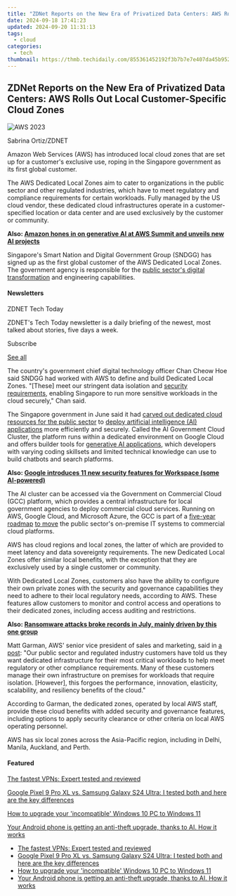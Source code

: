 ```yaml
---
title: "ZDNet Reports on the New Era of Privatized Data Centers: AWS Rolls Out Local Customer-Specific Cloud Zones"
date: 2024-09-18 17:41:23
updated: 2024-09-20 11:31:13
tags:
  - cloud
categories:
  - tech
thumbnail: https://thmb.techidaily.com/855361452192f3b7b7e7e407da45b95275a5f560d0d0de9b64cf3676aeaaee8b.jpg
---
```


## ZDNet Reports on the New Era of Privatized Data Centers: AWS Rolls Out Local Customer-Specific Cloud Zones

![AWS 2023](https://www.zdnet.com/a/img/resize/d5ec2e3a59753b559106de50a63fef2157b2bf96/2023/07/26/555753b7-65f1-4cac-b013-6d5c50a28bfc/img-7865.jpg?auto=webp&width=1280)

Sabrina Ortiz/ZDNET

Amazon Web Services (AWS) has introduced local cloud zones that are set up for a customer's exclusive use, roping in the Singapore government as its first global customer. 

The AWS Dedicated Local Zones aim to cater to organizations in the public sector and other regulated industries, which have to meet regulatory and compliance requirements for certain workloads. Fully managed by the US cloud vendor, these dedicated cloud infrastructures operate in a customer-specified location or data center and are used exclusively by the customer or community. 

**Also: [Amazon hones in on generative AI at AWS Summit and unveils new AI projects](https://www.zdnet.com/article/aws-hones-in-on-generative-ai-at-summit-and-unveils-new-ai-projects-here-are-the-highlights/)**

Singapore's Smart Nation and Digital Government Group (SNDGG) has signed up as the first global customer of the AWS Dedicated Local Zones. The government agency is responsible for the [public sector's digital transformation](https://www.zdnet.com/article/singapore-wants-widespread-ai-use-in-smart-nation-drive/) and engineering capabilities. 

#### Newsletters

ZDNET Tech Today

ZDNET's Tech Today newsletter is a daily briefing of the newest, most talked about stories, five days a week.

 Subscribe

[See all](https://www.zdnet.com/newsletters/)

The country's government chief digital technology officer Chan Cheow Hoe said SNDGG had worked with AWS to define and build Dedicated Local Zones. "\[These\] meet our stringent data isolation and [security requirements](https://www.zdnet.com/article/singapore-government-sees-rise-in-security-incidents-amid-increased-data-sharing/), enabling Singapore to run more sensitive workloads in the cloud securely," Chan said. 

The Singapore government in June said it had [carved out dedicated cloud resources for the public sector](https://www.zdnet.com/article/singapore-puts-ai-on-the-cloud-to-boost-public-sector-deployment/) to [deploy artificial intelligence (AI) applications](https://www.zdnet.com/article/singapore-launches-national-ai-schemes-adds-133m-investment-to-research/) more efficiently and securely. Called the AI Government Cloud Cluster, the platform runs within a dedicated environment on Google Cloud and offers builder tools for [generative AI applications](https://www.zdnet.com/article/singapore-looks-for-generative-ai-use-cases-with-sandbox-options/), which developers with varying coding skillsets and limited technical knowledge can use to build chatbots and search platforms. 

**Also: [Google introduces 11 new security features for Workspace (some AI-powered)](https://www.zdnet.com/article/google-introduces-11-new-security-features-for-workspace-some-ai-powered/)**

The AI cluster can be accessed via the Government on Commercial Cloud (GCC) platform, which provides a central infrastructure for local government agencies to deploy commercial cloud services. Running on AWS, Google Cloud, and Microsoft Azure, the GCC is part of a [five-year roadmap](https://www.developer.tech.gov.sg/products/categories/infrastructure-and-hosting/government-on-commercial-cloud/overview) [to move](https://www.zdnet.com/article/singapore-government-pushes-on-with-cloud-migration/) the public sector's on-premise IT systems to commercial cloud platforms. 

AWS has cloud regions and local zones, the latter of which are provided to meet latency and data sovereignty requirements. The new Dedicated Local Zones offer similar local benefits, with the exception that they are exclusively used by a single customer or community. 

With Dedicated Local Zones, customers also have the ability to configure their own private zones with the security and governance capabilities they need to adhere to their local regulatory needs, according to AWS. These features allow customers to monitor and control access and operations to their dedicated zones, including access auditing and restrictions.

**Also: [Ransomware attacks broke records in July, mainly driven by this one group](https://www.zdnet.com/article/ransomware-attacks-broke-records-in-july-mainly-driven-by-this-one-group/)**

Matt Garman, AWS' senior vice president of sales and marketing, said in [a post](https://buy.geni.us/Proxy.ashx?TSID=368250&GR%5FURL=https%3A%2F%2Faws.amazon.com%2Fblogs%2Fsecurity%2Faws-digital-sovereignty-pledge-announcing-new-dedicated-infrastructure-options%2F%3Ftag%3Dzd-buy-button-20%26ascsubtag%3D%5F%5FCOM%5FCLICK%5FID%5F%5F%7C9632b58b-77eb-42e6-819f-44020eb4b24c%7Cdtp&dtb=1): "Our public sector and regulated industry customers have told us they want dedicated infrastructure for their most critical workloads to help meet regulatory or other compliance requirements. Many of these customers manage their own infrastructure on premises for workloads that require isolation. \[However\], this forgoes the performance, innovation, elasticity, scalability, and resiliency benefits of the cloud."

According to Garman, the dedicated zones, operated by local AWS staff, provide these cloud benefits with added security and governance features, including options to apply security clearance or other criteria on local AWS operating personnel. 

AWS has six local zones across the Asia-Pacific region, including in Delhi, Manila, Auckland, and Perth.

#### Featured

[The fastest VPNs: Expert tested and reviewed](https://www.zdnet.com/article/fastest-vpn/ "The fastest VPNs: Expert tested and reviewed")

[Google Pixel 9 Pro XL vs. Samsung Galaxy S24 Ultra: I tested both and here are the key differences](https://www.zdnet.com/article/google-pixel-9-pro-xl-vs-samsung-galaxy-s24-ultra/ "Google Pixel 9 Pro XL vs. Samsung Galaxy S24 Ultra: I tested both and here are the key differences")

[How to upgrade your 'incompatible' Windows 10 PC to Windows 11](https://www.zdnet.com/article/how-to-upgrade-your-incompatible-windows-10-pc-to-windows-11/ "How to upgrade your 'incompatible' Windows 10 PC to Windows 11")

[Your Android phone is getting an anti-theft upgrade, thanks to AI. How it works](https://www.zdnet.com/article/your-android-phone-is-getting-an-anti-theft-upgrade-thanks-to-ai-how-it-works/ "Your Android phone is getting an anti-theft upgrade, thanks to AI. How it works")

* [The fastest VPNs: Expert tested and reviewed](https://www.zdnet.com/article/fastest-vpn/ "The fastest VPNs: Expert tested and reviewed")
* [Google Pixel 9 Pro XL vs. Samsung Galaxy S24 Ultra: I tested both and here are the key differences](https://www.zdnet.com/article/google-pixel-9-pro-xl-vs-samsung-galaxy-s24-ultra/ "Google Pixel 9 Pro XL vs. Samsung Galaxy S24 Ultra: I tested both and here are the key differences")
* [How to upgrade your 'incompatible' Windows 10 PC to Windows 11](https://www.zdnet.com/article/how-to-upgrade-your-incompatible-windows-10-pc-to-windows-11/ "How to upgrade your 'incompatible' Windows 10 PC to Windows 11")
* [Your Android phone is getting an anti-theft upgrade, thanks to AI. How it works](https://www.zdnet.com/article/your-android-phone-is-getting-an-anti-theft-upgrade-thanks-to-ai-how-it-works/ "Your Android phone is getting an anti-theft upgrade, thanks to AI. How it works")

<ins class="adsbygoogle"
     style="display:block"
     data-ad-format="autorelaxed"
     data-ad-client="ca-pub-7571918770474297"
     data-ad-slot="1223367746"></ins>



<ins class="adsbygoogle"
     style="display:block"
     data-ad-client="ca-pub-7571918770474297"
     data-ad-slot="8358498916"
     data-ad-format="auto"
     data-full-width-responsive="true"></ins>
